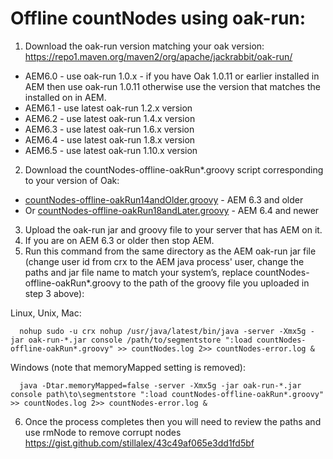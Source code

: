 # Offline countNodes using oak-run:

1. Download the oak-run version matching your oak version: https://repo1.maven.org/maven2/org/apache/jackrabbit/oak-run/
  * AEM6.0 - use oak-run 1.0.x - if you have Oak 1.0.11 or earlier installed in AEM then use oak-run 1.0.11 otherwise use the version that matches the installed on in AEM.
  * AEM6.1 - use latest oak-run 1.2.x version
  * AEM6.2 - use latest oak-run 1.4.x version
  * AEM6.3 - use latest oak-run 1.6.x version
  * AEM6.4 - use latest oak-run 1.8.x version
  * AEM6.5 - use latest oak-run 1.10.x version
2. Download the countNodes-offline-oakRun\*.groovy script corresponding to your version of Oak:
  * [countNodes-offline-oakRun14andOlder.groovy](countNodes-offline-oakRun14andOlder.groovy) - AEM 6.3 and older
  * Or [countNodes-offline-oakRun18andLater.groovy](countNodes-offline-oakRun18andLater.groovy) - AEM 6.4 and newer
3. Upload the oak-run jar and groovy file to your server that has AEM on it.
4. If you are on AEM 6.3 or older then stop AEM.
5. Run this command from the same directory as the AEM oak-run jar file (change user id from crx to the AEM java process' user, change the paths and jar file name to match your system’s, replace countNodes-offline-oakRun\*.groovy to the path of the groovy file you uploaded in step 3 above): 
  
  Linux, Unix, Mac:
  ```
    nohup sudo -u crx nohup /usr/java/latest/bin/java -server -Xmx5g -jar oak-run-*.jar console /path/to/segmentstore ":load countNodes-offline-oakRun*.groovy" >> countNodes.log 2>> countNodes-error.log &
  ```
  Windows (note that memoryMapped setting is removed):
  ```
    java -Dtar.memoryMapped=false -server -Xmx5g -jar oak-run-*.jar console path\to\segmentstore ":load countNodes-offline-oakRun*.groovy" >> countNodes.log 2>> countNodes-error.log &
  ```
6. Once the process completes then you will need to review the paths and use rmNode to remove corrupt nodes https://gist.github.com/stillalex/43c49af065e3dd1fd5bf
